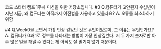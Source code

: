 코드 스타터 캠프 1주차 미션을 위한 저장소입니다.
#3 Q.컴퓨터가 고안된지 수십년이 지난 지금, 왜 컴퓨터는 아직까지 이진법을 사용하고 있을까요?
A. 오류를 최소화하기 위함 

#4 Q.Week0을 보면서 가장 인상 깊었던 것은 무엇이었으며, 그 이유는 무엇인가요?
A. 컴퓨터가 0과 1로 정보를 나타내는 방법이 가장 인상깊었다. 저 두 가지 숫자로만 아주 많은 일을 해낼 수 있다는 게 아직도 잘 믿기지 않기 때문이다. 